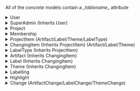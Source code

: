 All of the *concrete* models contain a _\_tablename__ attribute
<details><summary>User</summary>
    id <br>
    username <br>
    password <br>
    email <br>
    status (see UserStatus enum) <br>
    description <br>
    memberships (collection of memberships the user is associated with) <br>
    projects (collection of projects) <br>
    labellings (collection of labellings (info on how the user has labelled artifacts)) <br>
    highlights (collection of highlights (which artifacts the user has highlighted and how)) <br>
    type (user or super_admin) <br>
    artifact_changes (collection of changes made to artifacts) <br>
    label_changes (collection of changes made to labels) <br>
    theme_changes (collection of changes made to themes)
</details>

<details><summary>SuperAdmin (Inherits User)</summary>
this exists mostly to simplify queries or to be extended later <br>
    id
</details>

<details><summary>Project</summary>
    id <br>
    name <br>
    description <br>
    criteria (number of users that need to label an artifact for it to be considered completely labelled) <br>
    frozen (cannot be edited) <br>
    memberships (collection of memberships associated with this project) <br>
    users (collection of users in this project)
</details>

<details><summary>Membership</summary>
    p_id (project id) <br>
    u_id (user id) <br>
    admin (is user an admin in this project?) <br>
    deleted (soft deletion) <br>
    project (project object with that id) <br>
    user (user object with that id)
</details>

<details><summary>ProjectItem (Artifact/Label/Theme/LabelType)</summary>
    p_id (project id the item belongs to) <br>
    id (id of this item within the project) <br>
    name <br>
    project (the project object with that id)
</details>

<details><summary>ChangingItem (Inherits ProjectItem) (Artifact/Label/Theme)</summary>
    change_class_name (the class name of the change class associated with this item) <br>
    change_table_name (the table name of the change table associated with this item) <br>
    changes (collection of changes made to this item) <br>
    __change__ (the actual class (NOT INSTANCE) of the changes for this type of item)
</details>

<details><summary>LabelType (Inherits ProjectItem)</summary>
    labels (list of labels of this type)
</details>

<details><summary>Artifact (Inherits ChangingItem)</summary>
    identifier (artifact identifier (NOT ID)) <br>
    data (the text that is displayed) <br>
    completed (if this artifact is completely labelled) <br>
    parent_id (id of artifact this one was split from) <br>
    parent (the artifact object this one was split from) <br>
    start (start character of the split in parent artifact) <br>
    end (end character of the split in the parent artifact) <br>
    children (collection of artifacts split from this one) <br>
    labellings (collection of labellings for this artifact) <br>
    labels (collection of labels this artifact has been given) <br>
    users (collection of users that have labelled this artifact) <br>
    highlights (collection of highlights for this artifact)
</details>

<details><summary>Label (Inherits ChangingItem)</summary>
    lt_id (id of this label's label type) <br>
    label_type (LabelType object corresponding to that id) <br>
    description <br>
    deleted (soft deleted) <br>
    child_id (label id that this label was merged into) <br>
    child (label object this label was merged into) <br>
    parents (collection of label objects that were merged into this one) <br>
    labellings (collection of labellings with this label) <br>
    artifacts (collection of artifacts with this label) <br>
    users (collection of users that have used this label) <br>
    themes (collection of themes this label is assigned to)
</details>

<details><summary>Theme (Inherits ChangingItem)</summary>
    description <br>
    deleted (soft deleted) <br>
    sub_themes (collection of sub themes) <br>
    super_themes (collection of super themes) <br>
    labels (collection of labels assigned to this theme)
</details>

<details><summary>Labelling</summary>
    u_id (user id that made this labelling) <br>
    a_id (artifact id that was labelled) <br>
    l_id (label id that the artifact was labelled with) <br>
    p_id (project id that the artifact/label) <br>
    remark (why was this artifact labelled with this label?) <br>
    time (how long did it take the user to label this artifact?) <br>
    user (user object that made the labelling) <br>
    artifact (artifact object that was labelled) <br>
    label (label object that the artifact was labelled with)
</details>

<details><summary>Highlight</summary>
    u_id (user id that made the highlight) <br>
    a_id (artifact id that was highlighted) <br>
    p_id (project id the artifact is a part of) <br>
    id (the nth highlight on this artifact by this user) <br>
    start (start character of the highlight in the artifact) <br>
    end (end character of the highlight in the artifact) <br>
    user (user object that made the highlight) <br>
    artifact (artifact object that was highlighted)
</details>

<details><summary>Change (ArtifactChange/LabelChange/ThemeChange)</summary>
    __marshmallow__ (the schema class (NOT INSTANCE) for this change class) <br>
    item_class_name (the class name of the item this change class corresponds to) <br>
    item_table_name (the table name of the item this change table corresponds to) <br>
    u_id (id of user that made this change) <br>
    user (user object that made this change) <br>
    p_id (id of project the item is a part of) <br>
    i_id (id of item within the project) <br>
    item (item object that was changed) <br>
    id (the nth change to this item by this user) <br>
    change_type (the type of change that was made, see ChangeType) <br>
    description (description of the change that was made, should be parsed based on change_type) <br>
    timestamp (DateTime object of when the change was made)
</details>
